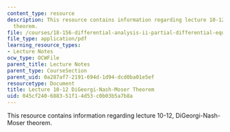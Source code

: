 ```yaml
---
content_type: resource
description: This resource contains information regarding lecture 10-12, DiGeorgi-Nash-Moser
  theorem.
file: /courses/18-156-differential-analysis-ii-partial-differential-equations-and-fourier-analysis-spring-2016/045cf240688351f14d53c0b03b5a7b8a_MIT18_156S16_lec10-12.pdf
file_type: application/pdf
learning_resource_types:
- Lecture Notes
ocw_type: OCWFile
parent_title: Lecture Notes
parent_type: CourseSection
parent_uid: 0a287af7-2191-694d-1d94-dcd0ba01e5ef
resourcetype: Document
title: Lecture 10-12 DiGeorgi-Nash-Moser Theorem
uid: 045cf240-6883-51f1-4d53-c0b03b5a7b8a
---
```

This resource contains information regarding lecture 10-12, DiGeorgi-Nash-Moser theorem.

